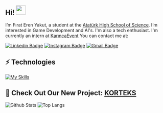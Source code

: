 ## Hi! <img src="https://raw.githubusercontent.com/aemmadi/aemmadi/master/wave.gif" width="30">

I’m Fırat Eren Yakut, a student at the <a href="https://iafl.meb.k12.tr/" target="_blank">Atatürk High School of Science</a>. I’m interested in Game Development and AI's. I'm also a tech enthusiast. I'm currently an intern at <a href="http://www.karincaevent.com" target="_blank">KarıncaEvent</a> You can contact me at:

[![Linkedin Badge](https://img.shields.io/badge/-feyakut-blue?style=flat-square&logo=Linkedin&logoColor=white&link=https://www.linkedin.com/in/feyakut/)](https://www.linkedin.com/in/feyakut/)
[![Instagram Badge](https://img.shields.io/badge/-firaterenyakut-purple?style=flat-square&logo=instagram&logoColor=white&link=https://instagram.com/firaterenyakut/)](https://instagram.com/firaterenyakut)
[![Gmail Badge](https://img.shields.io/badge/-feyakut@gmail.com-c14438?style=flat-square&logo=Gmail&logoColor=white&link=mailto:feyakut@gmail.com)](mailto:feyakut@gmail.com)


## ⚡ Technologies


[![My Skills](https://skillicons.dev/icons?i=cs,unity,dotnet,discord,git,github,ps,pr,raspberrypi,visualstudio,vscode)](https://skillicons.dev)



## 🎉 Check Out Our New Project: <a href="https://korteks.dev/" target="_blank">KORTEKS</a>



![Github Stats](https://github-readme-stats.vercel.app/api?username=thexe0n&count_private=true&show_icons=true&include_all_commits=true)
![Top Langs](https://github-readme-stats.vercel.app/api/top-langs/?username=thexe0n&hide=TeX&layout=compact)
